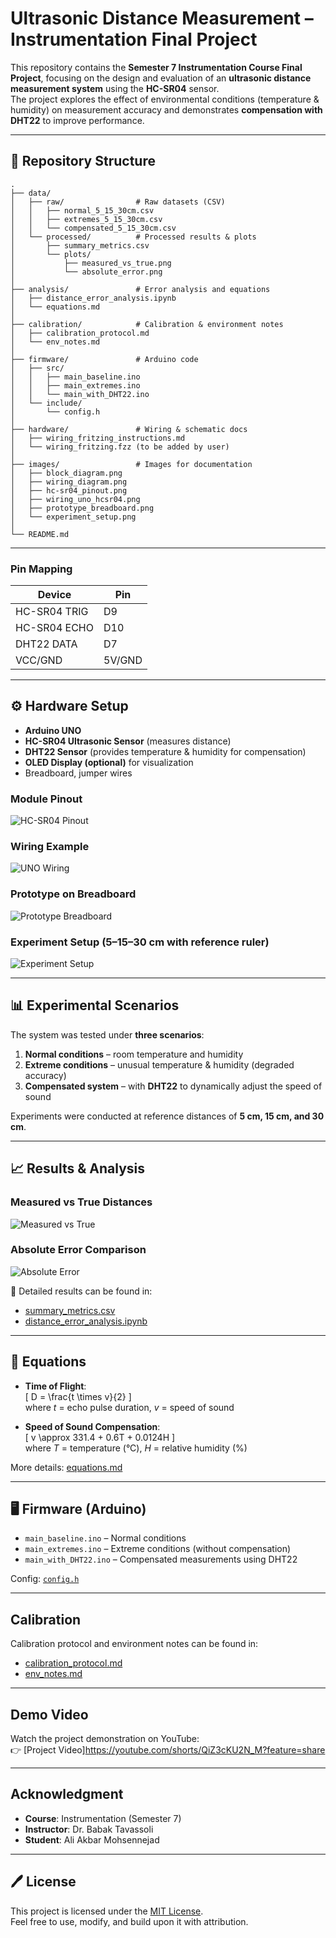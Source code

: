 # Ultrasonic Distance Measurement – Instrumentation Final Project

This repository contains the **Semester 7 Instrumentation Course Final Project**, focusing on the design and evaluation of an **ultrasonic distance measurement system** using the **HC-SR04** sensor.  
The project explores the effect of environmental conditions (temperature & humidity) on measurement accuracy and demonstrates **compensation with DHT22** to improve performance.

---

## 📂 Repository Structure
```
.
├── data/
│   ├── raw/                # Raw datasets (CSV)
│   │   ├── normal_5_15_30cm.csv
│   │   ├── extremes_5_15_30cm.csv
│   │   └── compensated_5_15_30cm.csv
│   └── processed/          # Processed results & plots
│       ├── summary_metrics.csv
│       └── plots/
│           ├── measured_vs_true.png
│           └── absolute_error.png
│
├── analysis/               # Error analysis and equations
│   ├── distance_error_analysis.ipynb
│   └── equations.md
│
├── calibration/            # Calibration & environment notes
│   ├── calibration_protocol.md
│   └── env_notes.md
│
├── firmware/               # Arduino code
│   ├── src/
│   │   ├── main_baseline.ino
│   │   ├── main_extremes.ino
│   │   └── main_with_DHT22.ino
│   └── include/
│       └── config.h
│
├── hardware/               # Wiring & schematic docs
│   ├── wiring_fritzing_instructions.md
│   └── wiring_fritzing.fzz (to be added by user)
│
├── images/                 # Images for documentation
│   ├── block_diagram.png
│   ├── wiring_diagram.png
│   ├── hc-sr04_pinout.png
│   ├── wiring_uno_hcsr04.png
│   ├── prototype_breadboard.png
│   └── experiment_setup.png
│
└── README.md
```

---

### Pin Mapping
| Device    | Pin |
|-----------|-----|
| HC-SR04 TRIG | D9 |
| HC-SR04 ECHO | D10 |
| DHT22 DATA   | D7 |
| VCC/GND      | 5V/GND |

---

## ⚙️ Hardware Setup

- **Arduino UNO**  
- **HC-SR04 Ultrasonic Sensor** (measures distance)  
- **DHT22 Sensor** (provides temperature & humidity for compensation)  
- **OLED Display (optional)** for visualization  
- Breadboard, jumper wires  

### Module Pinout
![HC-SR04 Pinout](images/hc-sr04_pinout.png)

### Wiring Example
![UNO Wiring](images/wiring_uno_hcsr04.png)

### Prototype on Breadboard
![Prototype Breadboard](images/prototype_breadboard.png)

### Experiment Setup (5–15–30 cm with reference ruler)
![Experiment Setup](images/experiment_setup.png)

---

## 📊 Experimental Scenarios

The system was tested under **three scenarios**:

1. **Normal conditions** – room temperature and humidity  
2. **Extreme conditions** – unusual temperature & humidity (degraded accuracy)  
3. **Compensated system** – with **DHT22** to dynamically adjust the speed of sound  

Experiments were conducted at reference distances of **5 cm, 15 cm, and 30 cm**.

---

## 📈 Results & Analysis

### Measured vs True Distances
![Measured vs True](data/plots/measured_vs_true.png)

### Absolute Error Comparison
![Absolute Error](data/plots/absolute_error.png)

📌 Detailed results can be found in:  
- [summary_metrics.csv](data/processed/summary_metrics.csv)  
- [distance_error_analysis.ipynb](analysis/distance_error_analysis.ipynb)

---

## 🧮 Equations

- **Time of Flight**:  
  \[
  D = \frac{t \times v}{2}
  \]  
  where *t* = echo pulse duration, *v* = speed of sound  

- **Speed of Sound Compensation**:  
  \[
  v \approx 331.4 + 0.6T + 0.0124H
  \]  
  where *T* = temperature (°C), *H* = relative humidity (%)

More details: [equations.md](analysis/equations.md)

---

## 🖥️ Firmware (Arduino)

- `main_baseline.ino` – Normal conditions  
- `main_extremes.ino` – Extreme conditions (without compensation)  
- `main_with_DHT22.ino` – Compensated measurements using DHT22  

Config: [`config.h`](firmware/include/config.h)

---

##  Calibration

Calibration protocol and environment notes can be found in:  
- [calibration_protocol.md](calibration/calibration_protocol.md)  
- [env_notes.md](calibration/env_notes.md)

---

##  Demo Video
Watch the project demonstration on YouTube:  
👉 [Project Video]https://youtube.com/shorts/QiZ3cKU2N_M?feature=share

---

##  Acknowledgment
- **Course**: Instrumentation (Semester 7)  
- **Instructor**: Dr. Babak Tavassoli  
- **Student**: Ali Akbar Mohsennejad 

---

## 🖊️ License
This project is licensed under the [MIT License](LICENSE).  
Feel free to use, modify, and build upon it with attribution.
